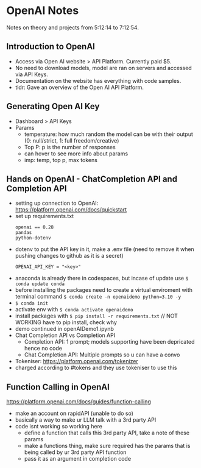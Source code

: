 # OpenAI Notes

Notes on theory and projects from 5:12:14 to 7:12:54.

## Introduction to OpenAI 
- Access via Open AI website > API Platform. Currently paid $5.
- No need to download models, model are ran on servers and accessed via API Keys.
- Documentation on the website has everything with code samples.
- tldr: Gave an overview of the Open AI API Platform.

## Generating Open AI Key
- Dashboard > API Keys
- Params
    - temperature: how much random the model can be with their output (0: null/strict, 1: full freedom/creative)
    - Top P: p is the number of responses
    - can hover to see more info about params
    - imp: temp, top p, max tokens

## Hands on OpenAI - ChatCompletion API and Completion API
- setting up connection to OpenAI: https://platform.openai.com/docs/quickstart
- set up requirements.txt
    ```
    openai == 0.28
    pandas
    python-dotenv
    ```
- dotenv to put the API key in it, make a .env file (need to remove it when pushing changes to github as it is a secret)
    ```
    OPENAI_API_KEY = "<key>"
    ```
- anaconda is already there in codespaces, but incase of update use `$ conda update conda`
- before installing the packages need to create a virtual enviroment with terminal command `$ conda create -n openaidemo python=3.10 -y`
- `$ conda init`
- activate env with `$ conda activate openaidemo`
- install packages with `$ pip install -r requirements.txt` // NOT WORKING have to pip install, check why
- demo continued in openAIDemo1.ipynb
- Chat Completion API vs Completion API
    - Completion API: 1 prompt; models supporting have been depricated hence no code
    - Chat Completion API: Multiple prompts so u can have a convo
- Tokeniser: https://platform.openai.com/tokenizer
- charged according to #tokens and they use tokeniser to use this

## Function Calling in OpenAI
https://platform.openai.com/docs/guides/function-calling
- make an account on rapidAPI (unable to do so)
- basically a way to make ur LLM talk with a 3rd party API
- code isnt working so working here
    - define a function that calls this 3rd party API, take a note of these params
    - make a functions thing, make sure required has the params that is being called by ur 3rd party API function
    - pass it as an argument in completion code



